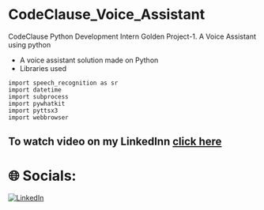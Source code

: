 # CodeClause_Voice_Assistant
CodeClause Python Development Intern Golden Project-1. A Voice Assistant using python
- A voice assistant solution made on Python 
- Libraries used 
```
import speech_recognition as sr 
import datetime
import subprocess
import pywhatkit
import pyttsx3
import webbrowser
```

## To watch video on my LinkedInn [click here](https://www.linkedin.com/posts/medisetty-likhitha_codeclause-python-pythondeveloper-activity-7055441642941526016-wV7E?utm_source=share&utm_medium=member_desktop)

# 🌐 Socials:
[![LinkedIn](https://img.shields.io/badge/LinkedIn-%230077B5.svg?logo=linkedin&logoColor=white)](https://www.linkedin.com/in/medisetty-likhitha)

